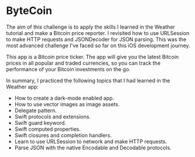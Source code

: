 # ByteCoin 

The aim of this challenge is to apply the skills I learned in the Weather tutorial and make a Bitcoin price reporter. I revisited how to use URLSession to make HTTP requests and JSONDecoder for JSON parsing. This was the most advanced challenge I've faced so far on this iOS development journey. 

This app is a Bitcoin price ticker. The app will give you the latest Bitcoin prices in all popular and traded currencies, so you can track the performance of your Bitcoin investments on the go. 

In summary, I practiced the following topics that I had learned in the Weather app: 

* How to create a dark-mode enabled app.
* How to use vector images as image assets.
* Delegate pattern.
* Swift protocols and extensions.
* Swift guard keyword.
* Swift computed properties.
* Swift closures and completion handlers.
* Learn to use URLSession to network and make HTTP requests.
* Parse JSON with the native Encodable and Decodable protocols.

